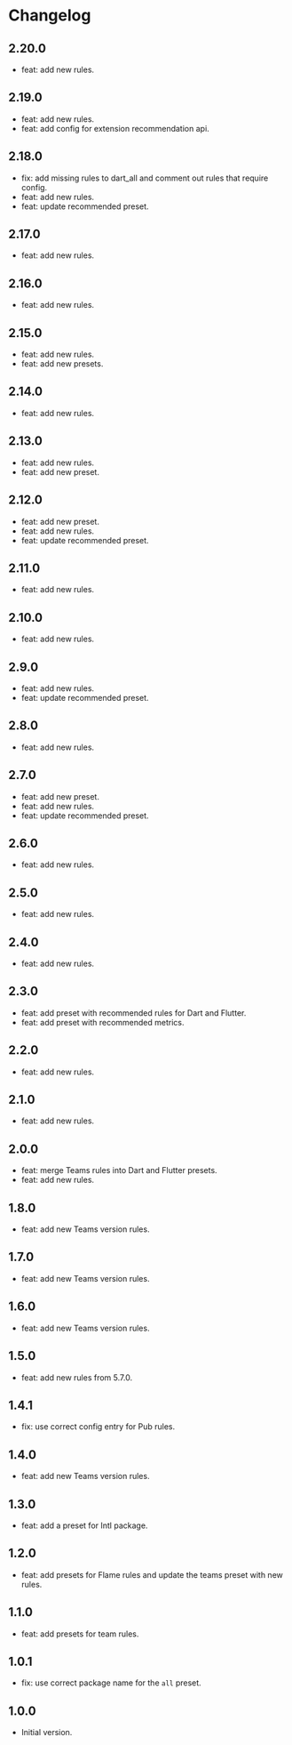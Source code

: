 # Changelog

## 2.20.0

- feat: add new rules.

## 2.19.0

- feat: add new rules.
- feat: add config for extension recommendation api.

## 2.18.0

- fix: add missing rules to dart_all and comment out rules that require config.
- feat: add new rules.
- feat: update recommended preset.

## 2.17.0

- feat: add new rules.

## 2.16.0

- feat: add new rules.

## 2.15.0

- feat: add new rules.
- feat: add new presets.

## 2.14.0

- feat: add new rules.

## 2.13.0

- feat: add new rules.
- feat: add new preset.

## 2.12.0

- feat: add new preset.
- feat: add new rules.
- feat: update recommended preset.

## 2.11.0

- feat: add new rules.

## 2.10.0

- feat: add new rules.

## 2.9.0

- feat: add new rules.
- feat: update recommended preset.

## 2.8.0

- feat: add new rules.

## 2.7.0

- feat: add new preset.
- feat: add new rules.
- feat: update recommended preset.

## 2.6.0

- feat: add new rules.

## 2.5.0

- feat: add new rules.

## 2.4.0

- feat: add new rules.

## 2.3.0

- feat: add preset with recommended rules for Dart and Flutter.
- feat: add preset with recommended metrics.

## 2.2.0

- feat: add new rules.

## 2.1.0

- feat: add new rules.

## 2.0.0

- feat: merge Teams rules into Dart and Flutter presets.
- feat: add new rules.

## 1.8.0

- feat: add new Teams version rules.

## 1.7.0

- feat: add new Teams version rules.

## 1.6.0

- feat: add new Teams version rules.

## 1.5.0

- feat: add new rules from 5.7.0.

## 1.4.1

- fix: use correct config entry for Pub rules.

## 1.4.0

- feat: add new Teams version rules.

## 1.3.0

- feat: add a preset for Intl package.

## 1.2.0

- feat: add presets for Flame rules and update the teams preset with new rules.

## 1.1.0

- feat: add presets for team rules.

## 1.0.1

- fix: use correct package name for the `all` preset.

## 1.0.0

- Initial version.
